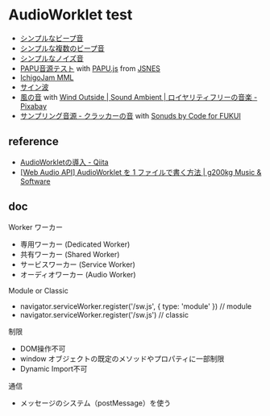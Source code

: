 # AudioWorklet test

- [シンプルなビープ音](https://code4fukui.github.io/audioworklet-test/beep.html)
- [シンプルな複数のビープ音](https://code4fukui.github.io/audioworklet-test/beeps.html)
- [シンプルなノイズ音](https://code4fukui.github.io/audioworklet-test/noise.html)
- [PAPU音源テスト](https://code4fukui.github.io/audioworklet-test/papu.html) with [PAPU.js](https://github.com/taisukef/jsnes/blob/master/src/papu.js) from [JSNES](https://github.com/taisukef/jsnes)
- [IchigoJam MML](https://code4fukui.github.io/audioworklet-test/mml.html)
- [サイン波](https://code4fukui.github.io/audioworklet-test/sine.html)
- [風の音](https://code4fukui.github.io/audioworklet-test/wind.html) with [Wind Outside | Sound Ambient | ロイヤリティフリーの音楽 - Pixabay](https://pixabay.com/ja/sound-effects/wind-outside-sound-ambient-141989/)
- [サンプリング音源 - クラッカーの音](https://code4fukui.github.io/audioworklet-test/samples.html) with [Sonuds by Code for FUKUI](sound-c4f/)

## reference

- [AudioWorkletの導入 - Qiita](https://qiita.com/ryoyakawai/items/1160586653330ccbf4a4)
- [[Web Audio API] AudioWorklet を 1 ファイルで書く方法 | g200kg Music & Software](https://www.g200kg.com/archives/2019/01/audioworklet-1.html)

## doc

Worker ワーカー
- 専用ワーカー (Dedicated Worker)
- 共有ワーカー (Shared Worker)
- サービスワーカー (Service Worker)
- オーディオワーカー (Audio Worker)

Module or Classic
- navigator.serviceWorker.register('/sw.js', { type: 'module' }) // module
- navigator.serviceWorker.register('/sw.js') // classic

制限
- DOM操作不可
- window オブジェクトの既定のメソッドやプロパティに一部制限
- Dynamic Import不可

通信
- メッセージのシステム（postMessage）を使う

